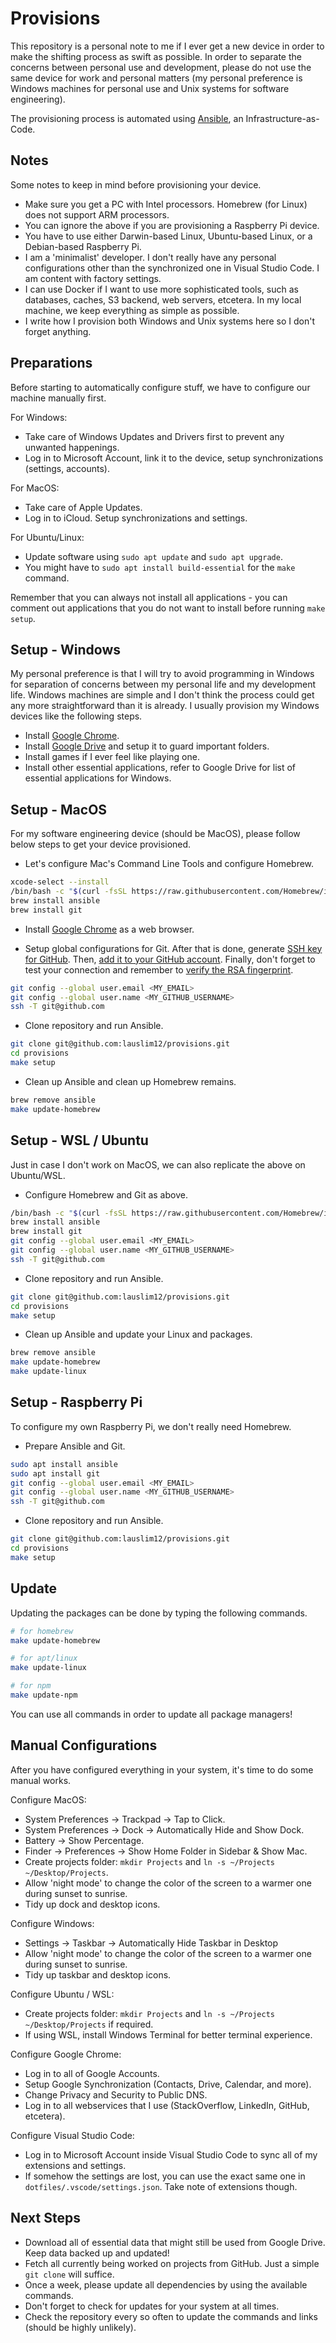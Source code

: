 # Provisions

This repository is a personal note to me if I ever get a new device in order to make the shifting process as swift as possible. In order to separate the concerns between personal use and development, please do not use the same device for work and personal matters (my personal preference is Windows machines for personal use and Unix systems for software engineering).

The provisioning process is automated using [Ansible](https://www.ansible.com/), an Infrastructure-as-Code.

## Notes

Some notes to keep in mind before provisioning your device.

- Make sure you get a PC with Intel processors. Homebrew (for Linux) does not support ARM processors.
- You can ignore the above if you are provisioning a Raspberry Pi device.
- You have to use either Darwin-based Linux, Ubuntu-based Linux, or a Debian-based Raspberry Pi.
- I am a 'minimalist' developer. I don't really have any personal configurations other than the synchronized one in Visual Studio Code. I am content with factory settings.
- I can use Docker if I want to use more sophisticated tools, such as databases, caches, S3 backend, web servers, etcetera. In my local machine, we keep everything as simple as possible.
- I write how I provision both Windows and Unix systems here so I don't forget anything.

## Preparations

Before starting to automatically configure stuff, we have to configure our machine manually first.

For Windows:

- Take care of Windows Updates and Drivers first to prevent any unwanted happenings.
- Log in to Microsoft Account, link it to the device, setup synchronizations (settings, accounts).

For MacOS:

- Take care of Apple Updates.
- Log in to iCloud. Setup synchronizations and settings.

For Ubuntu/Linux:

- Update software using `sudo apt update` and `sudo apt upgrade`.
- You might have to `sudo apt install build-essential` for the `make` command.

Remember that you can always not install all applications - you can comment out applications that you do not want to install before running `make setup`.

## Setup - Windows

My personal preference is that I will try to avoid programming in Windows for separation of concerns between my personal life and my development life. Windows machines are simple and I don't think the process could get any more straightforward than it is already. I usually provision my Windows devices like the following steps.

- Install [Google Chrome](https://www.google.com/chrome/).
- Install [Google Drive](https://www.google.com/drive/download/) and setup it to guard important folders.
- Install games if I ever feel like playing one.
- Install other essential applications, refer to Google Drive for list of essential applications for Windows.

## Setup - MacOS

For my software engineering device (should be MacOS), please follow below steps to get your device provisioned.

- Let's configure Mac's Command Line Tools and configure Homebrew.

```bash
xcode-select --install
/bin/bash -c "$(curl -fsSL https://raw.githubusercontent.com/Homebrew/install/HEAD/install.sh)"
brew install ansible
brew install git
```

- Install [Google Chrome](https://www.google.com/chrome/) as a web browser.

- Setup global configurations for Git. After that is done, generate [SSH key for GitHub](https://docs.github.com/en/github/authenticating-to-github/connecting-to-github-with-ssh/generating-a-new-ssh-key-and-adding-it-to-the-ssh-agent). Then, [add it to your GitHub account](https://docs.github.com/en/github/authenticating-to-github/connecting-to-github-with-ssh/adding-a-new-ssh-key-to-your-github-account). Finally, don't forget to test your connection and remember to [verify the RSA fingerprint](https://docs.github.com/en/github/authenticating-to-github/connecting-to-github-with-ssh/testing-your-ssh-connection).

```bash
git config --global user.email <MY_EMAIL>
git config --global user.name <MY_GITHUB_USERNAME>
ssh -T git@github.com
```

- Clone repository and run Ansible.

```bash
git clone git@github.com:lauslim12/provisions.git
cd provisions
make setup
```

- Clean up Ansible and clean up Homebrew remains.

```bash
brew remove ansible
make update-homebrew
```

## Setup - WSL / Ubuntu

Just in case I don't work on MacOS, we can also replicate the above on Ubuntu/WSL.

- Configure Homebrew and Git as above.

```bash
/bin/bash -c "$(curl -fsSL https://raw.githubusercontent.com/Homebrew/install/HEAD/install.sh)"
brew install ansible
brew install git
git config --global user.email <MY_EMAIL>
git config --global user.name <MY_GITHUB_USERNAME>
ssh -T git@github.com
```

- Clone repository and run Ansible.

```bash
git clone git@github.com:lauslim12/provisions.git
cd provisions
make setup
```

- Clean up Ansible and update your Linux and packages.

```bash
brew remove ansible
make update-homebrew
make update-linux
```

## Setup - Raspberry Pi

To configure my own Raspberry Pi, we don't really need Homebrew.

- Prepare Ansible and Git.

```bash
sudo apt install ansible
sudo apt install git
git config --global user.email <MY_EMAIL>
git config --global user.name <MY_GITHUB_USERNAME>
ssh -T git@github.com
```

- Clone repository and run Ansible.

```bash
git clone git@github.com:lauslim12/provisions.git
cd provisions
make setup
```

## Update

Updating the packages can be done by typing the following commands.

```bash
# for homebrew
make update-homebrew

# for apt/linux
make update-linux

# for npm
make update-npm
```

You can use all commands in order to update all package managers!

## Manual Configurations

After you have configured everything in your system, it's time to do some manual works.

Configure MacOS:

- System Preferences -> Trackpad -> Tap to Click.
- System Preferences -> Dock -> Automatically Hide and Show Dock.
- Battery -> Show Percentage.
- Finder -> Preferences -> Show Home Folder in Sidebar & Show Mac.
- Create projects folder: `mkdir Projects` and `ln -s ~/Projects ~/Desktop/Projects`.
- Allow 'night mode' to change the color of the screen to a warmer one during sunset to sunrise.
- Tidy up dock and desktop icons.

Configure Windows:

- Settings -> Taskbar -> Automatically Hide Taskbar in Desktop
- Allow 'night mode' to change the color of the screen to a warmer one during sunset to sunrise.
- Tidy up taskbar and desktop icons.

Configure Ubuntu / WSL:

- Create projects folder: `mkdir Projects` and `ln -s ~/Projects ~/Desktop/Projects` if required.
- If using WSL, install Windows Terminal for better terminal experience.

Configure Google Chrome:

- Log in to all of Google Accounts.
- Setup Google Synchronization (Contacts, Drive, Calendar, and more).
- Change Privacy and Security to Public DNS.
- Log in to all webservices that I use (StackOverflow, LinkedIn, GitHub, etcetera).

Configure Visual Studio Code:

- Log in to Microsoft Account inside Visual Studio Code to sync all of my extensions and settings.
- If somehow the settings are lost, you can use the exact same one in `dotfiles/.vscode/settings.json`. Take note of extensions though.

## Next Steps

- Download all of essential data that might still be used from Google Drive. Keep data backed up and updated!
- Fetch all currently being worked on projects from GitHub. Just a simple `git clone` will suffice.
- Once a week, please update all dependencies by using the available commands.
- Don't forget to check for updates for your system at all times.
- Check the repository every so often to update the commands and links (should be highly unlikely).
